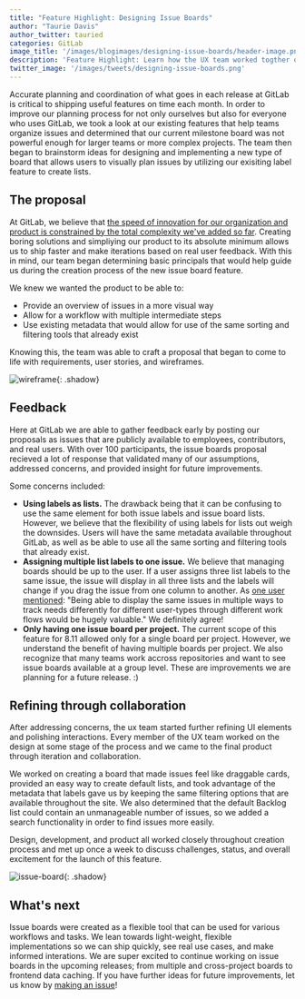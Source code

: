 ```yaml
---
title: "Feature Highlight: Designing Issue Boards"
author: "Taurie Davis"
author_twitter: tauried
categories: GitLab
image_title: '/images/blogimages/designing-issue-boards/header-image.png'
description: 'Feature Highlight: Learn how the UX team worked togther on the creation of issue boards.'
twitter_image: '/images/tweets/designing-issue-boards.png'
---
```


Accurate planning and coordination of what goes in each release at GitLab is critical to shipping useful features on time each month. In order to improve our planning process for not only ourselves but also for everyone who uses GitLab, we took a look at our existing features that help teams organize issues and determined that our current milestone board was not powerful enough for larger teams or more complex projects. The team then began to brainstorm ideas for designing and implementing a new type of board that allows users to visually plan issues by utilizing our exisiting label feature to create lists.

<!--more-->

## The proposal

At GitLab, we believe that [the speed of innovation for our organization and product is constrained by the total complexity we've added so far](/handbook/#boring-solutions). Creating boring solutions and simpliying our product to its absolute minimum allows us to ship faster and make iterations based on real user feedback. With this in mind, our team began determining basic principals that would help guide us during the creation process of the new issue board feature.

We knew we wanted the product to be able to:

- Provide an overview of issues in a more visual way
- Allow for a workflow with multiple intermediate steps
- Use existing metadata that would allow for use of the same sorting and filtering tools that already exist

    
Knowing this, the team was able to craft a proposal that began to come to life with requirements, user stories, and wireframes.

![wireframe](/images/blogimages/designing-issue-boards/wireframe.png){: .shadow}

## Feedback

Here at GitLab we are able to gather feedback early by posting our proposals as issues that are publicly available to employees, contributors, and real users. With over 100 participants, the issue boards proposal recieved a lot of response that validated many of our assumptions, addressed concerns, and provided insight for future improvements.

Some concerns included:

- **Using labels as lists.** The drawback being that it can be confusing to use the same element for both issue labels and issue board lists. However, we believe that the flexibility of using labels for lists out weigh the downsides. Users will have the same metadata available throughout GitLab, as well as be able to use all the same sorting and filtering tools that already exist.
- **Assigning multiple list labels to one issue.** We believe that managing boards should be up to the user. If a user assigns three list labels to the same issue, the issue will display in all three lists and the labels will change if you drag the issue from one column to another. As [one user mentioned](https://gitlab.com/gitlab-org/gitlab-ce/issues/17907#note_12602314): "Being able to display the same issues in multiple ways to track needs differently for different user-types through different work flows would be hugely valuable." We definitely agree!
- **Only having one issue board per project.** The current scope of this feature for 8.11 allowed only for a single board per project. However, we understand the benefit of having multiple boards per project. We also recognize that many teams work accross repositories and want to see issue boards available at a group level. These are improvements we are planning for a future release. :)

## Refining through collaboration

After addressing concerns, the ux team started further refining UI elements and polishing interactions. Every member of the UX team worked on the design at some stage of the process and we came to the final product through iteration and collaboration.

We worked on creating a board that made issues feel like draggable cards, provided an easy way to create default lists, and took advantage of the metadata that labels gave us by keeping the same filtering options that are available throughout the site. We also determined that the default Backlog list could contain an unmanageable number of issues, so we added a search functionality in order to find issues more easily.

Design, development, and product all worked closely throughout creation process and met up once a week to discuss challenges, status, and overall excitement for the launch of this feature. 

![issue-board](/images/blogimages/designing-issue-boards/issue-board.gif){: .shadow}

## What's next

Issue boards were created as a flexible tool that can be used for various workflows and tasks. We lean towards light-weight, flexible implementations so we can ship quickly, see real use cases, and make informed interations. We are super excited to continue working on issue boards in the upcoming releases; from multiple and cross-project boards to frontend data caching. If you have further ideas for future improvements, let us know by [making an issue](https://gitlab.com/gitlab-org/gitlab-ce/issues/new?issue)!



